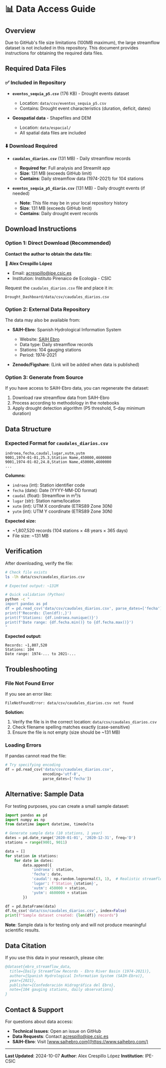 # 📊 Data Access Guide

## Overview

Due to GitHub's file size limitations (100MB maximum), the large streamflow dataset is not included in this repository. This document provides instructions for obtaining the required data files.

## Required Data Files

### ✅ Included in Repository

- **`eventos_sequia_p5.csv`** (176 KB) - Drought events dataset
  - Location: `data/csv/eventos_sequia_p5.csv`
  - Contains: Drought event characteristics (duration, deficit, dates)

- **Geospatial data** - Shapefiles and DEM
  - Location: `data/espacial/`
  - All spatial data files are included

### ⬇️ Download Required

- **`caudales_diarios.csv`** (131 MB) - Daily streamflow records
  - **Required for**: Full analysis and Streamlit app
  - **Size**: 131 MB (exceeds GitHub limit)
  - **Contains**: Daily streamflow data (1974-2021) for 104 stations

- **`eventos_sequia_p5_diario.csv`** (131 MB) - Daily drought events (if needed)
  - **Note**: This file may be in your local repository history
  - **Size**: 131 MB (exceeds GitHub limit)
  - **Contains**: Daily drought event records

## Download Instructions

### Option 1: Direct Download (Recommended)

**Contact the author to obtain the data file:**

📧 **Alex Crespillo López**
- Email: acrespillo@ipe.csic.es
- Institution: Instituto Pirenaico de Ecología - CSIC

Request the `caudales_diarios.csv` file and place it in:
```
Drought_Dashboard/data/csv/caudales_diarios.csv
```

### Option 2: External Data Repository

The data may also be available from:

- **SAIH-Ebro**: Spanish Hydrological Information System
  - Website: [SAIH Ebro](https://www.saihebro.com/)
  - Data type: Daily streamflow records
  - Stations: 104 gauging stations
  - Period: 1974-2021

- **Zenodo/Figshare**: (Link will be added when data is published)

### Option 3: Generate from Source

If you have access to SAIH-Ebro data, you can regenerate the dataset:

1. Download raw streamflow data from SAIH-Ebro
2. Process according to methodology in the notebooks
3. Apply drought detection algorithm (P5 threshold, 5-day minimum duration)

## Data Structure

### Expected Format for `caudales_diarios.csv`

```csv
indroea,fecha,caudal,lugar,xutm,yutm
9001,1974-01-01,25.3,Station Name,450000,4600000
9001,1974-01-02,24.8,Station Name,450000,4600000
...
```

**Columns:**
- `indroea` (int): Station identifier code
- `fecha` (date): Date (YYYY-MM-DD format)
- `caudal` (float): Streamflow in m³/s
- `lugar` (str): Station name/location
- `xutm` (int): UTM X coordinate (ETRS89 Zone 30N)
- `yutm` (int): UTM Y coordinate (ETRS89 Zone 30N)

**Expected size:**
- ~1,807,520 records (104 stations × 48 years × 365 days)
- File size: ~131 MB

## Verification

After downloading, verify the file:

```bash
# Check file exists
ls -lh data/csv/caudales_diarios.csv

# Expected output: ~131M

# Quick validation (Python)
python -c "
import pandas as pd
df = pd.read_csv('data/csv/caudales_diarios.csv', parse_dates=['fecha'])
print(f'Records: {len(df):,}')
print(f'Stations: {df.indroea.nunique()}')
print(f'Date range: {df.fecha.min()} to {df.fecha.max()}')
"
```

**Expected output:**
```
Records: ~1,807,520
Stations: 104
Date range: 1974-... to 2021-...
```

## Troubleshooting

### File Not Found Error

If you see an error like:
```
FileNotFoundError: data/csv/caudales_diarios.csv not found
```

**Solution:**
1. Verify the file is in the correct location: `data/csv/caudales_diarios.csv`
2. Check filename spelling matches exactly (case-sensitive)
3. Ensure the file is not empty (size should be ~131 MB)

### Loading Errors

If pandas cannot read the file:
```python
# Try specifying encoding
df = pd.read_csv('data/csv/caudales_diarios.csv',
                 encoding='utf-8',
                 parse_dates=['fecha'])
```

## Alternative: Sample Data

For testing purposes, you can create a small sample dataset:

```python
import pandas as pd
import numpy as np
from datetime import datetime, timedelta

# Generate sample data (10 stations, 1 year)
dates = pd.date_range('2020-01-01', '2020-12-31', freq='D')
stations = range(9001, 9011)

data = []
for station in stations:
    for date in dates:
        data.append({
            'indroea': station,
            'fecha': date,
            'caudal': np.random.lognormal(3, 1),  # Realistic streamflow distribution
            'lugar': f'Station_{station}',
            'xutm': 450000 + station,
            'yutm': 4600000 + station
        })

df = pd.DataFrame(data)
df.to_csv('data/csv/caudales_diarios.csv', index=False)
print(f"Sample dataset created: {len(df)} records")
```

**Note**: Sample data is for testing only and will not produce meaningful scientific results.

## Data Citation

If you use this data in your research, please cite:

```bibtex
@dataset{ebro_streamflow_data,
  title={Daily Streamflow Records - Ebro River Basin (1974-2021)},
  author={Spanish Hydrological Information System (SAIH-Ebro)},
  year={2021},
  publisher={Confederación Hidrográfica del Ebro},
  note={104 gauging stations, daily observations}
}
```

## Contact & Support

For questions about data access:

- **Technical Issues**: Open an issue on GitHub
- **Data Requests**: Contact acrespillo@ipe.csic.es
- **SAIH-Ebro**: Visit [www.saihebro.com](https://www.saihebro.com/)

---

**Last Updated**: 2024-10-07
**Author**: Alex Crespillo López
**Institution**: IPE-CSIC

